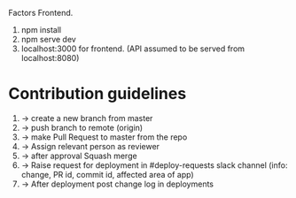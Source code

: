 Factors Frontend.

1) npm install
2) npm serve dev
3) localhost:3000 for frontend. (API assumed to be served from localhost:8080)



# Contribution guidelines
1) -> create a new branch from master
2) -> push branch to remote (origin)
3) -> make Pull Request to master from the repo
4) -> Assign relevant person as reviewer
5) -> after approval Squash merge
6) -> Raise request for deployment in #deploy-requests slack channel (info: change, PR id, commit id, affected area of app)
7) -> After deployment post change log in deployments
